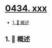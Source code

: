 # [0434. xxx](https://github.com/Tdahuyou/TNotes.leetcode/tree/main/notes/0434.%20xxx)

<!-- region:toc -->

- [1. 📝 概述](#1--概述)

<!-- endregion:toc -->

## 1. 📝 概述
